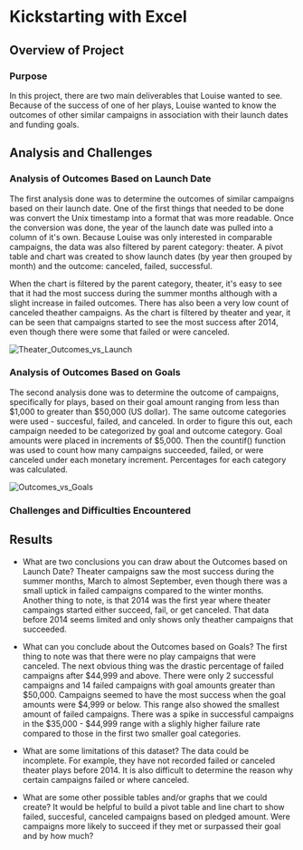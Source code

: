 # Kickstarting with Excel

## Overview of Project

### Purpose
In this project, there are two main deliverables that Louise wanted to see. Because of the success of one of her plays, Louise wanted to know the outcomes of other similar campaigns in association with their launch dates and funding goals.

## Analysis and Challenges

### Analysis of Outcomes Based on Launch Date
The first analysis done was to determine the outcomes of similar campaigns based on their launch date. One of the first things that needed to be done was convert the Unix timestamp into a format that was more readable. Once the conversion was done, the year of the launch date was pulled into a column of it's own. Because Louise was only interested in comparable campaigns, the data was also filtered by parent category: theater. A pivot table and chart was created to show launch dates (by year then grouped by month) and the outcome: canceled, failed, successful.

When the chart is filtered by the parent category, theater, it's easy to see that it had the most success during the summer months although with a slight increase in failed outcomes. There has also been a very low count of canceled theather campaigns. As the chart is filtered by theater and year, it can be seen that campaigns started to see the most success after 2014, even though there were some that failed or were canceled.

![Theater_Outcomes_vs_Launch](https://user-images.githubusercontent.com/90485451/134447177-9477b40e-62fb-4d3c-b5b2-77e338b26876.png)

### Analysis of Outcomes Based on Goals
The second analysis done was to determine the outcome of campaigns, specifically for plays, based on their goal amount ranging from less than $1,000 to greater than $50,000 (US dollar). The same outcome categories were used - succesful, failed, and canceled. In order to figure this out, each campaign needed to be categorized by goal and outcome category. Goal amounts were placed in increments of $5,000. Then the countif() function was used to count how many campaigns succeeded, failed, or were canceled under each monetary increment. Percentages for each category was calculated. 

![Outcomes_vs_Goals](https://user-images.githubusercontent.com/90485451/134600571-0433db74-3628-478c-b632-a984686e5789.png)


### Challenges and Difficulties Encountered

## Results

- What are two conclusions you can draw about the Outcomes based on Launch Date?
Theater campaigns saw the most success during the summer months, March to almost September, even though there was a small uptick in failed campaigns compared to the winter months. Another thing to note, is that 2014 was the first year where theater campaings started either succeed, fail, or get canceled. That data before 2014 seems limited and only shows only theather campaigns that succeeded.

- What can you conclude about the Outcomes based on Goals?
The first thing to note was that there were no play campaigns that were canceled. The next obvious thing was the drastic percentage of failed campaigns after $44,999 and above. There were only 2 successful campaigns and 14 failed campaigns with goal amounts greater than $50,000. Campaigns seemed to have the most success when the goal amounts were $4,999 or below. This range also showed the smallest amount of failed campaigns. There was a spike in successful campaigns in the $35,000 - $44,999 range with a slighly higher failure rate compared to those in the first two smaller goal categories.

- What are some limitations of this dataset?
The data could be incomplete. For example, they have not recorded failed or canceled theater plays before 2014. It is also difficult to determine the reason why certain campaigns failed or where canceled. 

- What are some other possible tables and/or graphs that we could create?
It would be helpful to build a pivot table and line chart to show failed, succesful, canceled campaigns based on pledged amount. Were campaigns more likely to succeed if they met or surpassed their goal and by how much?
